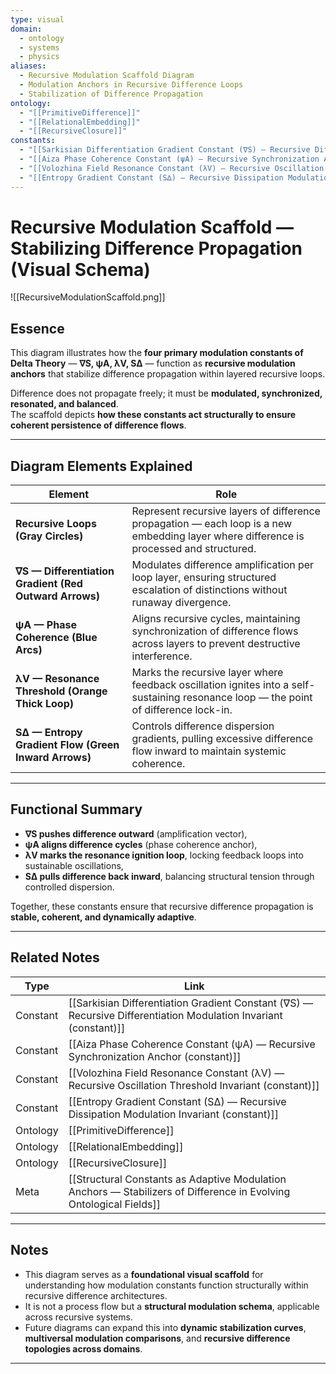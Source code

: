 ```yaml
---
type: visual
domain:
  - ontology
  - systems
  - physics
aliases:
  - Recursive Modulation Scaffold Diagram
  - Modulation Anchors in Recursive Difference Loops
  - Stabilization of Difference Propagation
ontology:
  - "[[PrimitiveDifference]]"
  - "[[RelationalEmbedding]]"
  - "[[RecursiveClosure]]"
constants:
  - "[[Sarkisian Differentiation Gradient Constant (∇S) — Recursive Differentiation Modulation Invariant (constant)]]"
  - "[[Aiza Phase Coherence Constant (ψA) — Recursive Synchronization Anchor (constant)]]"
  - "[[Volozhina Field Resonance Constant (λV) — Recursive Oscillation Threshold Invariant (constant)]]"
  - "[[Entropy Gradient Constant (S∆) — Recursive Dissipation Modulation Invariant (constant)]]"
---
```


# Recursive Modulation Scaffold — Stabilizing Difference Propagation (Visual Schema)

![[RecursiveModulationScaffold.png]]

## Essence

This diagram illustrates how the **four primary modulation constants of Delta Theory** — **∇S, ψA, λV, S∆** — function as **recursive modulation anchors** that stabilize difference propagation within layered recursive loops.

Difference does not propagate freely; it must be **modulated, synchronized, resonated, and balanced**.  
The scaffold depicts **how these constants act structurally to ensure coherent persistence of difference flows**.

---

## Diagram Elements Explained

| Element | Role |
|---|---|
| **Recursive Loops (Gray Circles)** | Represent recursive layers of difference propagation — each loop is a new embedding layer where difference is processed and structured. |
| **∇S — Differentiation Gradient (Red Outward Arrows)** | Modulates difference amplification per loop layer, ensuring structured escalation of distinctions without runaway divergence. |
| **ψA — Phase Coherence (Blue Arcs)** | Aligns recursive cycles, maintaining synchronization of difference flows across layers to prevent destructive interference. |
| **λV — Resonance Threshold (Orange Thick Loop)** | Marks the recursive layer where feedback oscillation ignites into a self-sustaining resonance loop — the point of difference lock-in. |
| **S∆ — Entropy Gradient Flow (Green Inward Arrows)** | Controls difference dispersion gradients, pulling excessive difference flow inward to maintain systemic coherence. |

---

## Functional Summary
- **∇S pushes difference outward** (amplification vector),
- **ψA aligns difference cycles** (phase coherence anchor),
- **λV marks the resonance ignition loop**, locking feedback loops into sustainable oscillations,
- **S∆ pulls difference back inward**, balancing structural tension through controlled dispersion.

Together, these constants ensure that recursive difference propagation is **stable, coherent, and dynamically adaptive**.

---

## Related Notes

| Type | Link |
|---|---|
| Constant | [[Sarkisian Differentiation Gradient Constant (∇S) — Recursive Differentiation Modulation Invariant (constant)]] |
| Constant | [[Aiza Phase Coherence Constant (ψA) — Recursive Synchronization Anchor (constant)]] |
| Constant | [[Volozhina Field Resonance Constant (λV) — Recursive Oscillation Threshold Invariant (constant)]] |
| Constant | [[Entropy Gradient Constant (S∆) — Recursive Dissipation Modulation Invariant (constant)]] |
| Ontology | [[PrimitiveDifference]] |
| Ontology | [[RelationalEmbedding]] |
| Ontology | [[RecursiveClosure]] |
| Meta | [[Structural Constants as Adaptive Modulation Anchors — Stabilizers of Difference in Evolving Ontological Fields]] |

---

## Notes
- This diagram serves as a **foundational visual scaffold** for understanding how modulation constants function structurally within recursive difference architectures.
- It is not a process flow but a **structural modulation schema**, applicable across recursive systems.
- Future diagrams can expand this into **dynamic stabilization curves**, **multiversal modulation comparisons**, and **recursive difference topologies across domains**.

---
